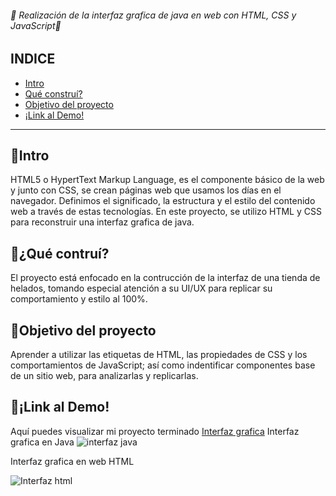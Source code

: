 
###### 🙌 Realización de la interfaz grafica de java en web con HTML, CSS y JavaScript🙌

## INDICE
* [Intro](https://github.com/KarenGarciaR/KarenGarciaR.github.io#intro)
* [Qué construí?](https://github.com/KarenGarciaR/KarenGarciaR.github.io#qu%C3%A9-contru%C3%AD)
* [Objetivo del proyecto](https://github.com/KarenGarciaR/KarenGarciaR.github.io#objetivo-del-proyecto)
* [¡Link al Demo!](https://github.com/KarenGarciaR/KarenGarciaR.github.io#link-al-demo)

***

## 👀Intro
HTML5 o HypertText Markup Language, es el componente básico de la web y junto con CSS, se crean páginas web que usamos los días en el navegador. Definimos el significado, la estructura y el estilo del contenido web a través de estas tecnologías.
En este proyecto, se utilizo HTML y CSS para reconstruir una interfaz grafica de java.

## 🤔¿Qué contruí?
El proyecto está enfocado en la contrucción de la interfaz de una tienda de helados, tomando especial atención a su UI/UX para replicar su comportamiento y estilo al 100%. 

## 🎯Objetivo del proyecto
Aprender a utilizar las etiquetas de HTML, las propiedades de CSS y los comportamientos de JavaScript; así como indentificar componentes base de un sitio web, para analizarlas y replicarlas.

## 🔗¡Link al Demo!
Aquí puedes visualizar mi proyecto terminado [Interfaz grafica](https://karengarciar.github.io/InterfazWeb/)
Interfaz grafica en Java
![interfaz java](https://github.com/KarenGarciaR/KarenGarciaR.github.io/assets/132194554/fbd35934-3198-4743-bff3-c8846d284d4c)

Interfaz grafica en web HTML

![Interfaz html](https://github.com/KarenGarciaR/KarenGarciaR.github.io/assets/132194554/1878e1e5-122a-4cb7-bf0c-ece2f2c37bdb)

